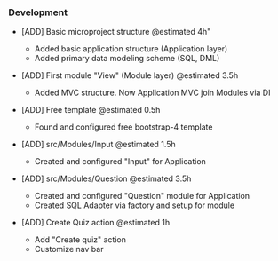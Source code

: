 ### Development
    
* [ADD] Basic microproject structure @estimated 4h"
    - Added basic application structure (Application layer)
    - Added primary data modeling scheme (SQL, DML)
    
* [ADD] First module "View" (Module layer) @estimated 3.5h 
    - Added MVC structure. Now Application MVC join Modules via DI 
    
* [ADD] Free template @estimated 0.5h 
    - Found and configured free bootstrap-4 template    
        
* [ADD] src/Modules/Input @estimated 1.5h 
    - Created and configured "Input" for Application   
    
* [ADD] src/Modules/Question @estimated 3.5h 
    - Created and configured "Question" module for Application    
    - Created SQL Adapter via factory and setup for module

* [ADD] Create Quiz action @estimated 1h 
    - Add "Create quiz" action
    - Customize nav bar
                              
